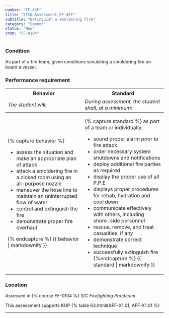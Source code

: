 ```yaml
---
number: "FF-4SF"
title: "STCW Assessment FF-4SF"
subtitle: "Extinguish a smoldering fire"
category: "Common"
status: "New"
cnum: "FF-0104"
---
```

### Condition

As part of a fire team, given conditions simulating a smoldering fire on board a vessel.

### Performance requirement 

<table width='100%' class='Guidelines'>
 <thead>
 <tr>
     <th class='thirty'>Behavior</th>
     <th class='seventy'>Standard</th>
 </tr>
 <tr>
     <td><em>The student will:</em></td>
     <td><em>During assessment, the student shall, at a minimum:</em></td>
 </tr>
 </thead>
 <tbody>
 

<tr><td>

{% capture behavior %}
* assess the situation and make an appropriate plan of attack
* attack a smoldering fire in a closed room using an all-purpose nozzle
* maneuver the hose line to maintain an uninterrupted flow of water
* control and extinguish the fire
* demonstrate proper fire overhaul

{% endcapture %}
{{ behavior | markdownify }}

</td><td>

{% capture standard %}
as part of a team or individually,

* sound proper alarm prior to fire attack
* order necessary system shutdowns and notifications
* deploy additional fire parties as required 
* display the proper use of all P.P.E
* displays proper procedures for rehab, hydration and cool down 
* communicate effectively with others, including shore-side personnel
* rescue, remove, and treat casualties, if any
* demonstrate correct technique
* successfully extinguish fire
{%endcapture %}
{{ standard | markdownify }}

</td></tr>



 </tbody>
 </table>

### Location

Assessed in  {% course  FF-0104 %}  *3/C Firefighting Practicum*.

This assessment supports KUP {% table 63.html#AFF-X1.01, AFF-X1.01 %}

***

